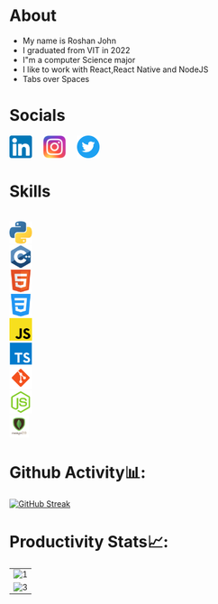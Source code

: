 # About

- My name is Roshan John
- I graduated from VIT in 2022
- I"m a computer Science major
- I like to work with React,React Native and NodeJS
- Tabs over Spaces

# Socials

[<img src="./assets/linkedin.png" alt="Linkedin" height="40">](https://www.linkedin.com/in/roshan-john-654742170/)
[<img src="./assets/instagram.png" alt="Instagram" height="40" style="margin-left: 1rem">](https://www.instagram.com/roshatron/)
[<img src="./assets/twitter.png" alt="Linkedin" height="40" style="margin-left: 1rem">](https://twitter.com/Roshanjohn1460)

# Skills

<code>
<img src="./assets/python.png" alt="Python" height="40" >
<img src="./assets/cpp.png" alt="C++" height="40" >
<img src="./assets/html.png" alt="HTML" height="40" >
<img src="./assets/css.png" alt="CSS" height="40" >
<img src="./assets/javascript.png" alt="JavaScript" height="40" >
<img src="./assets/typescript.png" alt="TypeScript" height="40" >
<img src="./assets/git.png" alt="Git" height="40" >
<img src="./assets/nodejs.png" alt="NodeJS" height="40" >
<img src="./assets/mongodb.png" alt="MongoDB" height="40" >
</code>

# Github Activity📊:

[![GitHub Streak](https://github-readme-streak-stats.herokuapp.com/?user=roshatron2)](https://git.io/streak-stats)

# Productivity Stats📈:

<table>
  <tr>
    <td><img src="https://github-profile-summary-cards.vercel.app/api/cards/profile-details?username=roshatron2&theme=monokai"  display=block width=100% height=auto  alt="1" ></td>
   </tr> 
   <tr>
      <td><img src="https://activity-graph.herokuapp.com/graph?username=roshatron2&bg_color=1a1b27&color=be90f2&line=638fda&point=35aea1&area=true"  display=block width=100% height=auto alt="3" ></td>
  </td>
  </tr>
</table>

